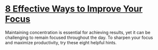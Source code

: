 
# [8 Effective Ways to Improve Your Focus](https://www.mindhaste.com/t/focus/8-effective-ways-to-improve-your-focus-52)

Maintaining concentration is essential for achieving results, yet it can be challenging to remain focused throughout the day. To sharpen your focus and maximize productivity, try these eight helpful hints.
    